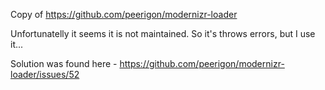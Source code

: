 Copy of https://github.com/peerigon/modernizr-loader

Unfortunatelly it seems it is not maintained.
So it's throws errors, but I use it... 

Solution was found here - https://github.com/peerigon/modernizr-loader/issues/52

